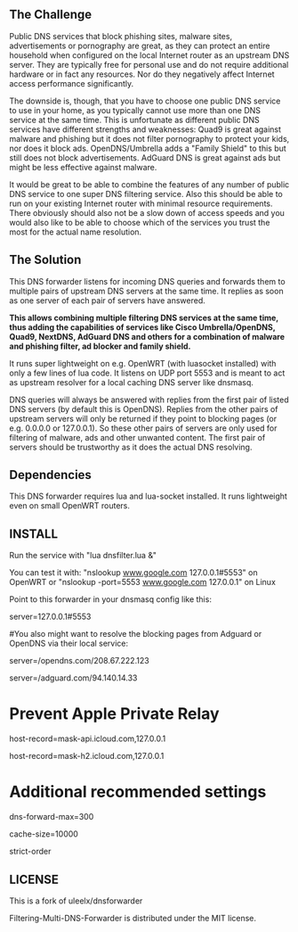 The Challenge
-----------------------------
Public DNS services that block phishing sites, malware sites, advertisements or pornography are great, as they can protect an entire household when configured on the local Internet router as an upstream DNS server. They are typically free for personal use and do not require additional hardware or in fact any resources. Nor do they negatively affect Internet access performance significantly.

The downside is, though, that you have to choose one public DNS service to use in your home, as you typically cannot use more than one DNS service at the same time. This is unfortunate as different public DNS services have different strengths and weaknesses: Quad9 is great against malware and phishing but it does not filter pornography to protect your kids, nor does it block ads. OpenDNS/Umbrella adds a "Family Shield" to this but still does not block advertisements. AdGuard DNS is great against ads but might be less effective against malware. 

It would be great to be able to combine the features of any number of public DNS service to one super DNS filtering service. Also this should be able to run on your existing Internet router with minimal resource requirements. There obviously should also not be a slow down of access speeds and you would also like to be able to choose which of the services you trust the most for the actual name resolution.

The Solution
-----------------------------

This DNS forwarder listens for incoming DNS queries and forwards them to multiple pairs of upstream DNS servers at the same time.
It replies as soon as one server of each pair of servers have answered.

**This allows combining multiple filtering DNS services at the same time, thus adding the capabilities of services like Cisco Umbrella/OpenDNS, Quad9, NextDNS, AdGuard DNS and others for a combination of malware and phishing filter, ad blocker and family shield.**

It runs super lightweight on e.g. OpenWRT (with luasocket installed) with only a few lines of lua code.
It listens on UDP port 5553 and is meant to act as upstream resolver for a local caching DNS server like dnsmasq.

DNS queries will always be answered with replies from the first pair of listed DNS servers (by default this is OpenDNS). Replies from the other pairs of upstream servers will only be returned if they point to blocking pages (or e.g. 0.0.0.0 or 127.0.0.1). So these other pairs of servers are only used for filtering of malware, ads and other unwanted content. The first pair of servers should be trustworthy as it does the actual DNS resolving.
  
Dependencies
----------------------------

This DNS forwarder requires lua and lua-socket installed.
It runs lightweight even on small OpenWRT routers.

INSTALL
---------------------

Run the service with "lua dnsfilter.lua &"

You can test it with: 
"nslookup www.google.com 127.0.0.1#5553" on OpenWRT
or "nslookup -port=5553 www.google.com 127.0.0.1" on Linux

Point to this forwarder in your dnsmasq config like this:

server=127.0.0.1#5553

#You also might want to resolve the blocking pages from Adguard or OpenDNS via their local service:

server=/opendns.com/208.67.222.123

server=/adguard.com/94.140.14.33

# Prevent Apple Private Relay

host-record=mask-api.icloud.com,127.0.0.1

host-record=mask-h2.icloud.com,127.0.0.1

# Additional recommended settings

dns-forward-max=300

cache-size=10000

strict-order


LICENSE
----------------------

This is a fork of uleelx/dnsforwarder

Filtering-Multi-DNS-Forwarder is distributed under the MIT license.

